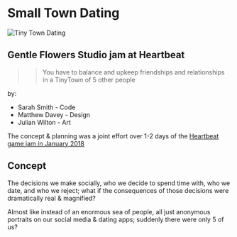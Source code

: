 # Small Town Dating

![Tiny Town Dating](tiny-town-dating.gif)

## Gentle Flowers Studio jam at Heartbeat

>> You have to balance and upkeep
>> friendships and relationships in a
>> TinyTown of 5 other people

by:

* Sarah Smith - Code
* Matthew Davey - Design
* Julian Wilton - Art

The concept & planning was a joint effort over 1-2 days of the
[Heartbeat game jam in January 2018](http://www.blushboxgames.com/heartbeat-program-2018/)

## Concept

The decisions we make socially, who we decide to spend time with, who we date, and who we reject; what if the consequences of those decisions were dramatically real & magnified?

Almost like instead of an enormous sea of people, all just anonymous portraits on our social media & dating apps; suddenly there were only 5 of us?
